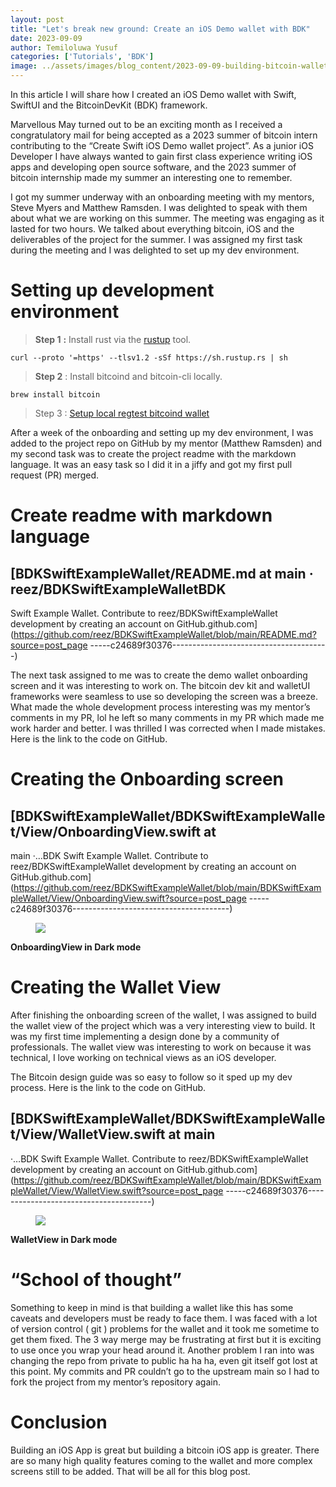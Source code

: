 ```yaml
---
layout: post
title: "Let's break new ground: Create an iOS Demo wallet with BDK"
date: 2023-09-09
author: Temiloluwa Yusuf
categories: ['Tutorials', 'BDK']
image: ../assets/images/blog_content/2023-09-09-building-bitcoin-wallets-for-ios-a-hands-on-journey-with-bitcoindevkit_daa1817d.jpg
---
```


In this article I will share how I created an iOS Demo wallet with Swift,
SwiftUI and the BitcoinDevKit (BDK) framework.

Marvellous May turned out to be an exciting month as I received a
congratulatory mail for being accepted as a 2023 summer of bitcoin intern
contributing to the “Create Swift iOS Demo wallet project”. As a junior iOS
Developer I have always wanted to gain first class experience writing iOS apps
and developing open source software, and the 2023 summer of bitcoin internship
made my summer an interesting one to remember.

I got my summer underway with an onboarding meeting with my mentors, Steve
Myers and Matthew Ramsden. I was delighted to speak with them about what we
are working on this summer. The meeting was engaging as it lasted for two
hours. We talked about everything bitcoin, iOS and the deliverables of the
project for the summer. I was assigned my first task during the meeting and I
was delighted to set up my dev environment.

# Setting up development environment

> **Step 1** **:** Install rust via the [rustup](https://rustup.rs/) tool.
    
    
    curl --proto '=https' --tlsv1.2 -sSf https://sh.rustup.rs | sh

> **Step 2** : Install bitcoind and bitcoin-cli locally.
    
    
    brew install bitcoin

> Step 3 : [Setup local regtest bitcoind
> wallet](https://gist.github.com/notmandatory/a7cade3468e90c699037292123a1ca1a)

After a week of the onboarding and setting up my dev environment, I was added
to the project repo on GitHub by my mentor (Matthew Ramsden) and my second
task was to create the project readme with the markdown language. It was an
easy task so I did it in a jiffy and got my first pull request (PR) merged.

# Create readme with markdown language

## [BDKSwiftExampleWallet/README.md at main · reez/BDKSwiftExampleWalletBDK
Swift Example Wallet. Contribute to reez/BDKSwiftExampleWallet development by
creating an account on
GitHub.github.com](https://github.com/reez/BDKSwiftExampleWallet/blob/main/README.md?source=post_page
-----c24689f30376---------------------------------------)

The next task assigned to me was to create the demo wallet onboarding screen
and it was interesting to work on. The bitcoin dev kit and walletUI frameworks
were seamless to use so developing the screen was a breeze. What made the
whole development process interesting was my mentor’s comments in my PR, lol
he left so many comments in my PR which made me work harder and better. I was
thrilled I was corrected when I made mistakes. Here is the link to the code on
GitHub.

# Creating the Onboarding screen

## [BDKSwiftExampleWallet/BDKSwiftExampleWallet/View/OnboardingView.swift at
main ·…BDK Swift Example Wallet. Contribute to reez/BDKSwiftExampleWallet
development by creating an account on
GitHub.github.com](https://github.com/reez/BDKSwiftExampleWallet/blob/main/BDKSwiftExampleWallet/View/OnboardingView.swift?source=post_page
-----c24689f30376---------------------------------------)

<figure>
<img src="https://miro.medium.com/v2/resize:fit:1400/format:webp/1*Ncci2GkkFJ-cPqqy6WbmlA.jpeg"/>
</figure>

**OnboardingView in Dark mode**

# Creating the Wallet View

After finishing the onboarding screen of the wallet, I was assigned to build
the wallet view of the project which was a very interesting view to build. It
was my first time implementing a design done by a community of professionals.
The wallet view was interesting to work on because it was technical, I love
working on technical views as an iOS developer.

The Bitcoin design guide was so easy to follow so it sped up my dev process.
Here is the link to the code on GitHub.

## [BDKSwiftExampleWallet/BDKSwiftExampleWallet/View/WalletView.swift at main
·…BDK Swift Example Wallet. Contribute to reez/BDKSwiftExampleWallet
development by creating an account on
GitHub.github.com](https://github.com/reez/BDKSwiftExampleWallet/blob/main/BDKSwiftExampleWallet/View/WalletView.swift?source=post_page
-----c24689f30376---------------------------------------)

<figure>
<img src="https://miro.medium.com/v2/resize:fit:1400/format:webp/1*dmbNkD5D-u45r44go_cf0g.png"/>
</figure>

**WalletView in Dark mode**

# “School of thought”

Something to keep in mind is that building a wallet like this has some caveats
and developers must be ready to face them. I was faced with a lot of version
control ( git ) problems for the wallet and it took me sometime to get them
fixed. The 3 way merge may be frustrating at first but it is exciting to use
once you wrap your head around it. Another problem I ran into was changing the
repo from private to public ha ha ha, even git itself got lost at this point.
My commits and PR couldn’t go to the upstream main so I had to fork the
project from my mentor’s repository again.

# Conclusion

Building an iOS App is great but building a bitcoin iOS app is greater. There
are so many high quality features coming to the wallet and more complex
screens still to be added. That will be all for this blog post.

